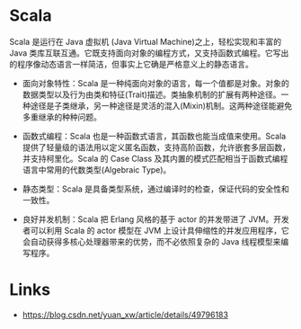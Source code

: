 # Scala

Scala 是运行在 Java 虚拟机 (Java Virtual Machine)之上，轻松实现和丰富的 Java 类库互联互通。它既支持面向对象的编程方式，又支持函数式编程。它写出的程序像动态语言一样简洁，但事实上它确是严格意义上的静态语言。

- 面向对象特性：Scala 是一种纯面向对象的语言，每一个值都是对象。对象的数据类型以及行为由类和特征(Trait)描述。类抽象机制的扩展有两种途径。一种途径是子类继承，另一种途径是灵活的混入(Mixin)机制。这两种途径能避免多重继承的种种问题。

- 函数式编程：Scala 也是一种函数式语言，其函数也能当成值来使用。Scala 提供了轻量级的语法用以定义匿名函数，支持高阶函数，允许嵌套多层函数，并支持柯里化。Scala 的 Case Class 及其内置的模式匹配相当于函数式编程语言中常用的代数类型(Algebraic Type)。

- 静态类型：Scala 是具备类型系统，通过编译时的检查，保证代码的安全性和一致性。

- 良好并发机制：Scala 把 Erlang 风格的基于 actor 的并发带进了 JVM。开发者可以利用 Scala 的 actor 模型在 JVM 上设计具伸缩性的并发应用程序，它会自动获得多核心处理器带来的优势，而不必依照复杂的 Java 线程模型来编写程序。

# Links

- https://blog.csdn.net/yuan_xw/article/details/49796183
